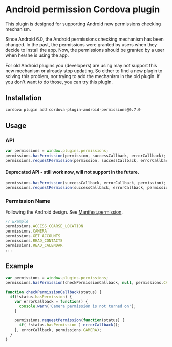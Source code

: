 Android permission Cordova plugin
========

This plugin is designed for supporting Android new permissions checking mechanism.

Since Android 6.0, the Android permissions checking mechanism has been changed. In the past, the permissions were granted by users when they decide to install the app. Now, the permissions should be granted by a user when he/she is using the app.

For old Android plugins you (developers) are using may not support this new mechanism or already stop updating. So either to find a new plugin to solving this problem, nor trying to add the mechanism in the old plugin. If you don't want to do those, you can try this plugin.

Installation
--------

```bash
cordova plugin add cordova-plugin-android-permissions@0.7.0
```

Usage
--------

### API

```javascript
var permissions = window.plugins.permissions;
permissions.hasPermission(permission, successCallback, errorCallback);
permissions.requestPermission(permission, successCallback, errorCallback);
```

#### Deprecated API - still work now, will not support in the future.
```javascript
permissions.hasPermission(successCallback, errorCallback, permission);
permissions.requestPermission(successCallback, errorCallback, permission);
```

### Permission Name

Following the Android design. See [Manifest.permission](http://developer.android.com/intl/zh-tw/reference/android/Manifest.permission.html).
```javascript
// Example
permissions.ACCESS_COARSE_LOCATION
permissions.CAMERA
permissions.GET_ACCOUNTS
permissions.READ_CONTACTS
permissions.READ_CALENDAR
...
```

Example
--------

```javascript
var permissions = window.plugins.permissions;
permissions.hasPermission(checkPermissionCallback, null, permissions.CAMERA);

function checkPermissionCallback(status) {
  if(!status.hasPermission) {
    var errorCallback = function() {
      console.warn('Camera permission is not turned on');
    }

    permissions.requestPermission(function(status) {
      if( !status.hasPermission ) errorCallback();
    }, errorCallback, permissions.CAMERA);
  }
}
```
